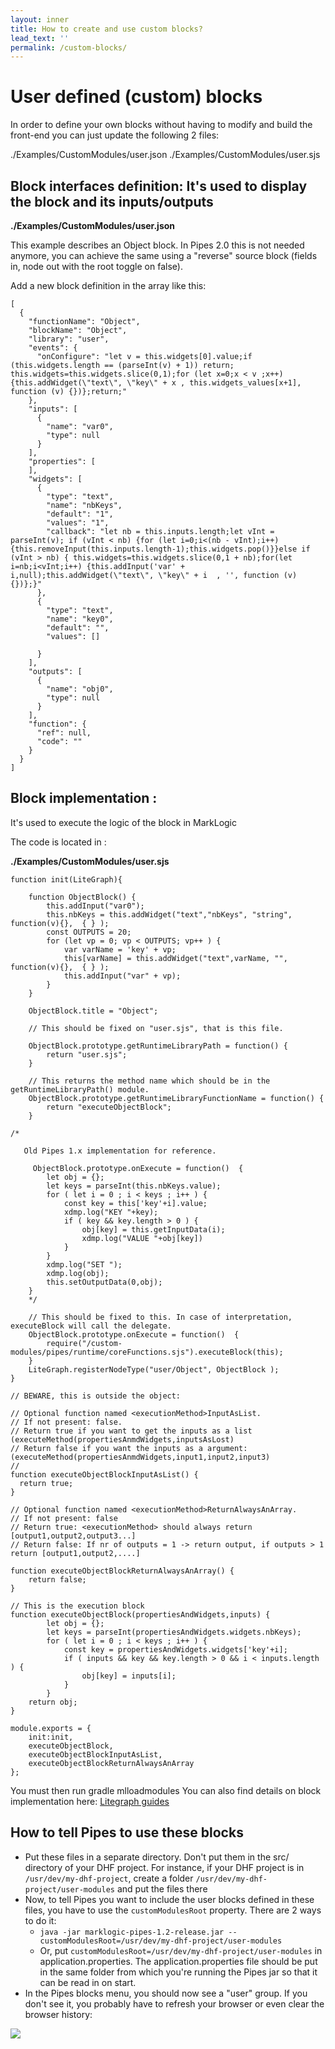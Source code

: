 ```yaml
---
layout: inner
title: How to create and use custom blocks?
lead_text: ''
permalink: /custom-blocks/
---
```


# User defined (custom) blocks

In order to define your own blocks without having to modify and build the front-end you can just update the following 2 files:

./Examples/CustomModules/user.json
./Examples/CustomModules/user.sjs

## Block interfaces definition: It's used to display the block and its inputs/outputs

**./Examples/CustomModules/user.json**

This example describes an Object block. In Pipes 2.0 this is not needed anymore, you can achieve the same using a "reverse" source block (fields in, node out with the root toggle on false).

Add a new block definition in the array like this:

```
[
  {
    "functionName": "Object",
    "blockName": "Object",
    "library": "user",
    "events": {
      "onConfigure": "let v = this.widgets[0].value;if (this.widgets.length == (parseInt(v) + 1)) return; this.widgets=this.widgets.slice(0,1);for (let x=0;x < v ;x++) {this.addWidget(\"text\", \"key\" + x , this.widgets_values[x+1], function (v) {})};return;"
    },
    "inputs": [
      {
        "name": "var0",
        "type": null
      }
    ],
    "properties": [
    ],
    "widgets": [
      {
        "type": "text",
        "name": "nbKeys",
        "default": "1",
        "values": "1",
        "callback": "let nb = this.inputs.length;let vInt = parseInt(v); if (vInt < nb) {for (let i=0;i<(nb - vInt);i++){this.removeInput(this.inputs.length-1);this.widgets.pop()}}else if (vInt > nb) { this.widgets=this.widgets.slice(0,1 + nb);for(let i=nb;i<vInt;i++) {this.addInput('var' + i,null);this.addWidget(\"text\", \"key\" + i  , '', function (v) {})};}"
      },
      {
        "type": "text",
        "name": "key0",
        "default": "",
        "values": []

      }
    ],
    "outputs": [
      {
        "name": "obj0",
        "type": null
      }
    ],
    "function": {
      "ref": null,
      "code": ""
    }
  }
]
```

## Block implementation : 
It's used to execute the logic of the block in MarkLogic

The code is located in :

**./Examples/CustomModules/user.sjs**

```
function init(LiteGraph){

    function ObjectBlock() {
        this.addInput("var0");
        this.nbKeys = this.addWidget("text","nbKeys", "string", function(v){},  { } );
        const OUTPUTS = 20;
        for (let vp = 0; vp < OUTPUTS; vp++ ) {
            var varName = 'key' + vp;
            this[varName] = this.addWidget("text",varName, "", function(v){},  { } );
            this.addInput("var" + vp);
        }
    }

    ObjectBlock.title = "Object";

    // This should be fixed on "user.sjs", that is this file.

    ObjectBlock.prototype.getRuntimeLibraryPath = function() {
        return "user.sjs";
    }

    // This returns the method name which should be in the getRuntimeLibraryPath() module. 
    ObjectBlock.prototype.getRuntimeLibraryFunctionName = function() {
        return "executeObjectBlock";
    }

/*

   Old Pipes 1.x implementation for reference. 

     ObjectBlock.prototype.onExecute = function()  {
        let obj = {};
        let keys = parseInt(this.nbKeys.value); 
        for ( let i = 0 ; i < keys ; i++ ) {
            const key = this['key'+i].value;
            xdmp.log("KEY "+key);
            if ( key && key.length > 0 ) {
                obj[key] = this.getInputData(i);
                xdmp.log("VALUE "+obj[key])
            }
        }
        xdmp.log("SET ");
        xdmp.log(obj);
        this.setOutputData(0,obj);
    }
    */

    // This should be fixed to this. In case of interpretation, executeBlock will call the delegate. 
    ObjectBlock.prototype.onExecute = function()  {
        require("/custom-modules/pipes/runtime/coreFunctions.sjs").executeBlock(this);
    }
    LiteGraph.registerNodeType("user/Object", ObjectBlock );
}

// BEWARE, this is outside the object:

// Optional function named <executionMethod>InputAsList. 
// If not present: false.
// Return true if you want to get the inputs as a list (executeMethod(propertiesAnmdWidgets,inputsAsLost)
// Return false if you want the inputs as a argument: (executeMethod(propertiesAnmdWidgets,input1,input2,input3)
//
function executeObjectBlockInputAsList() {
  return true;
}

// Optional function named <executionMethod>ReturnAlwaysAnArray.
// If not present: false
// Return true: <executionMethod> should always return [output1,output2,output3...]
// Return false: If nr of outputs = 1 -> return output, if outputs > 1 return [output1,output2,....]

function executeObjectBlockReturnAlwaysAnArray() { 
    return false;
}

// This is the execution block
function executeObjectBlock(propertiesAndWidgets,inputs) { 
        let obj = {};
        let keys = parseInt(propertiesAndWidgets.widgets.nbKeys);
        for ( let i = 0 ; i < keys ; i++ ) {
            const key = propertiesAndWidgets.widgets['key'+i];
            if ( inputs && key && key.length > 0 && i < inputs.length ) {
                obj[key] = inputs[i];
            }
        }
    return obj;
}

module.exports = {
    init:init,
    executeObjectBlock,
    executeObjectBlockInputAsList,
    executeObjectBlockReturnAlwaysAnArray
};
```

You must then run gradle mlloadmodules
You can also find details on block implementation here: [Litegraph guides](https://github.com/jagenjo/litegraph.js/tree/master/guides)


<a name="use-custom-blocks"></a>
## How to tell Pipes to use these blocks

- Put these files in a separate directory. Don't put them in the src/ directory of your DHF project. For instance, if your DHF project is in
```/usr/dev/my-dhf-project```, create a folder
```/usr/dev/my-dhf-project/user-modules``` and put the files there
- Now, to tell Pipes you want to include the user blocks defined in these files, you have to use the ```customModulesRoot``` property. There are 2 ways to do it:
  - ```java -jar marklogic-pipes-1.2-release.jar --customModulesRoot=/usr/dev/my-dhf-project/user-modules```
  - Or, put ```customModulesRoot=/usr/dev/my-dhf-project/user-modules``` in application.properties. The application.properties file should be put in the same folder from which you're running the Pipes jar so that it can be read in on start.
- In the Pipes blocks menu, you should now see a "user" group. If you don't see it, you probably have to refresh your browser or even clear the browser history:

![](../images/how-custom-blocks/user-menu.png)
